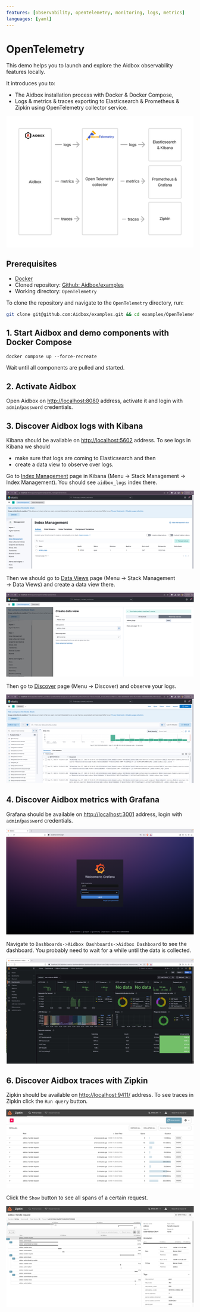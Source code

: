 ```yaml
---
features: [observability, opentelemetry, monitoring, logs, metrics]
languages: [yaml]
---
```

# OpenTelemetry

This demo helps you to launch and explore the Aidbox observability features locally.

It introduces you to:

- The Aidbox installation process with Docker & Docker Compose,
- Logs & metrics & traces exporting to Elasticsearch & Prometheus & Zipkin using OpenTelemetry collector service.

![Aidbox OpenTelemetry](./resources/otel-aidbox.png)

## Prerequisites

* [Docker](https://www.docker.com/)
* Cloned repository: [Github: Aidbox/examples](https://github.com/Aidbox/examples/tree/main)
* Working directory: `OpenTelemetry`

To clone the repository and navigate to the `OpenTelemetry` directory, run:

```sh
git clone git@github.com:Aidbox/examples.git && cd examples/OpenTelemetry
```

## 1. Start Aidbox and demo components with Docker Compose

```shell
docker compose up --force-recreate
```

Wait until all components are pulled and started. 

## 2. Activate Aidbox

Open Aidbox on [http://localhost:8080](http://localhost:8080) address, activate it and login with `admin`/`password` credentials.

## 3. Discover Aidbox logs with Kibana

Kibana should be available on [http://localhost:5602](http://localhost:5602) address. To see logs in Kibana we should

* make sure that logs are coming to Elasticsearch and then
* create a data view to observe over logs.

Go to [Index Management](http://localhost:5602/app/management/data/index_management/indices) page in Kibana (Menu → Stack Management → Index Management). You should see `aidbox_logs` index there.

![Index Management](./resources/index-management.png)

Then we should go to [Data Views](http://localhost:5602/app/management/kibana/dataViews) page (Menu → Stack Management → Data Views) and create a data view there.

![Data Views](./resources/data-views.png)

Then go to [Discover](http://localhost:5602/app/discover) page (Menu → Discover) and observe your logs.

![Discover](./resources/discover.png)

## 4. Discover Aidbox metrics with Grafana

Grafana should be available on [http://localhost:3001](http://localhost:3001) address, login with `admin`/`password` credentials.

![Prometheus](./resources/grafana-login.png)

Navigate to `Dashboards->Aidbox Dashboards->Aidbox Dashboard` to see the dashboard.
You probably need to wait for a while until the data is collected.

![Grafana](./resources/grafana-dashboard.png)

## 6. Discover Aidbox traces with Zipkin

Zipkin should be available on [http://localhost:9411/](http://localhost:9411/zipkin/) address. To see traces in Zipkin click the `Run query` button.

![Zipkin](./resources/zipkin.png)

Click the `Show` button to see all spans of a certain request.

![Zipkin Spans](./resources/zipkin-spans.png)


